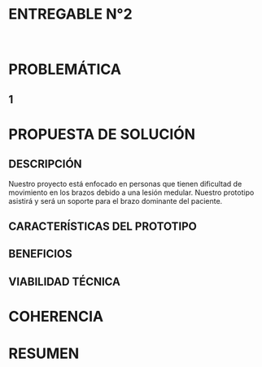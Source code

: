 # ENTREGABLE N°2
<br>

# PROBLEMÁTICA
## 1

# PROPUESTA DE SOLUCIÓN
## DESCRIPCIÓN
Nuestro proyecto está enfocado en personas que tienen dificultad de movimiento en los brazos debido a una lesión medular. Nuestro prototipo asistirá y será un soporte para el brazo dominante del paciente. 
## CARACTERÍSTICAS DEL PROTOTIPO
## BENEFICIOS
## VIABILIDAD TÉCNICA

# COHERENCIA

# RESUMEN
